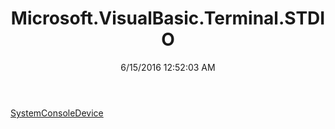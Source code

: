 ﻿---
title: Microsoft.VisualBasic.Terminal.STDIO
date: 6/15/2016 12:52:03 AM
---

[SystemConsoleDevice](T-Microsoft.VisualBasic.Terminal.STDIO.SystemConsoleDevice.html)
